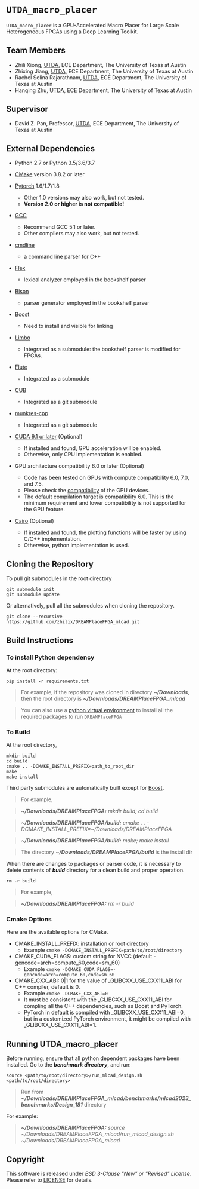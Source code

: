 # ``UTDA_macro_placer``
``UTDA_macro_placer`` is a GPU-Accelerated Macro Placer for Large Scale Heterogeneous FPGAs using a Deep Learning Toolkit.

## <a name="team members"></a>Team Members

- Zhili Xiong, [UTDA](https://www.cerc.utexas.edu/utda), ECE Department, The University of Texas at Austin
- Zhixing Jiang, [UTDA](https://www.cerc.utexas.edu/utda), ECE Department, The University of Texas at Austin
- Rachel Selina Rajarathnam, [UTDA](https://www.cerc.utexas.edu/utda), ECE Department, The University of Texas at Austin
- Hanqing Zhu, [UTDA](https://www.cerc.utexas.edu/utda), ECE Department, The University of Texas at Austin

## <a name="supervisor"></a>Supervisor 

- David Z. Pan, Professor, [UTDA](https://www.cerc.utexas.edu/utda), ECE Department, The University of Texas at Austin

## <a name="dependencies"></a>External Dependencies

- Python 2.7 or Python 3.5/3.6/3.7

- [CMake](https://cmake.org) version 3.8.2 or later

- [Pytorch](https://pytorch.org/) 1.6/1.7/1.8
    - Other 1.0 versions may also work, but not tested.
    - **Version 2.0 or higher is not compatible!**

- [GCC](https://gcc.gnu.org/)
    - Recommend GCC 5.1 or later. 
    - Other compilers may also work, but not tested. 

- [cmdline](https://github.com/tanakh/cmdline)
    - a command line parser for C++

- [Flex](http://flex.sourceforge.net)
    - lexical analyzer employed in the bookshelf parser

- [Bison](https://www.gnu.org/software/bison)
    - parser generator employed in the bookshelf parser

- [Boost](https://www.boost.org)
    - Need to install and visible for linking

- [Limbo](https://github.com/limbo018/Limbo)
    - Integrated as a submodule: the bookshelf parser is modified for FPGAs.

- [Flute](https://doi.org/10.1109/TCAD.2007.907068)
    - Integrated as a submodule

- [CUB](https://github.com/NVlabs/cub)
    - Integrated as a git submodule

- [munkres-cpp](https://github.com/saebyn/munkres-cpp)
    - Integrated as a git submodule

- [CUDA 9.1 or later](https://developer.nvidia.com/cuda-toolkit) (Optional)
    - If installed and found, GPU acceleration will be enabled. 
    - Otherwise, only CPU implementation is enabled. 

- GPU architecture compatibility 6.0 or later (Optional)
    - Code has been tested on GPUs with compute compatibility 6.0, 7.0, and 7.5. 
    - Please check the [compatibility](https://developer.nvidia.com/cuda-gpus) of the GPU devices. 
    - The default compilation target is compatibility 6.0. This is the minimum requirement and lower compatibility is not supported for the GPU feature. 

- [Cairo](https://github.com/freedesktop/cairo) (Optional)
    - If installed and found, the plotting functions will be faster by using C/C++ implementation. 
    - Otherwise, python implementation is used. 

## <a name="cloning"></a>Cloning the Repository

To pull git submodules in the root directory
```
git submodule init
git submodule update
```

Or alternatively, pull all the submodules when cloning the repository. 
```
git clone --recursive https://github.com/zhilix/DREAMPlaceFPGA_mlcad.git
```

## <a name="build"></a>Build Instructions

### <a name="python_dependency"></a>To install Python dependency 

At the root directory:
```
pip install -r requirements.txt 
```
> For example, if the repository was cloned in directory ***~/Downloads***, then the root directory is ***~/Downloads/DREAMPlaceFPGA_mlcad***

> You can also use a [python virtual environment](https://docs.python.org/3/library/venv.html) to install all the required packages to run ``DREAMPlaceFPGA``

### <a name="build_dreamplacefpga"></a>To Build 

At the root directory, 
```
mkdir build 
cd build 
cmake .. -DCMAKE_INSTALL_PREFIX=path_to_root_dir
make
make install
```
Third party submodules are automatically built except for [Boost](https://www.boost.org).

> For example,

> ***~/Downloads/DREAMPlaceFPGA:*** *mkdir build; cd build*

> ***~/Downloads/DREAMPlaceFPGA/build:***  *cmake . . -DCMAKE_INSTALL_PREFIX=~/Downloads/DREAMPlaceFPGA*

> ***~/Downloads/DREAMPlaceFPGA/build:*** *make; make install*

> The directory ***~/Downloads/DREAMPlaceFPGA/build*** is the install dir

When there are changes to packages or parser code, it is necessary to delete contents of ***build*** directory for a clean build and proper operation.
```
rm -r build
```
> For example,

> ***~/Downloads/DREAMPlaceFPGA:*** *rm -r build*

### <a name="cmake"></a>Cmake Options 

Here are the available options for CMake. 
- CMAKE_INSTALL_PREFIX: installation or root directory
    - Example ```cmake -DCMAKE_INSTALL_PREFIX=path/to/root/directory```
- CMAKE_CUDA_FLAGS: custom string for NVCC (default -gencode=arch=compute_60,code=sm_60)
    - Example ```cmake -DCMAKE_CUDA_FLAGS=-gencode=arch=compute_60,code=sm_60```
- CMAKE_CXX_ABI: 0|1 for the value of _GLIBCXX_USE_CXX11_ABI for C++ compiler, default is 0. 
    - Example ```cmake -DCMAKE_CXX_ABI=0```
    - It must be consistent with the _GLIBCXX_USE_CXX11_ABI for compling all the C++ dependencies, such as Boost and PyTorch. 
    - PyTorch in default is compiled with _GLIBCXX_USE_CXX11_ABI=0, but in a customized PyTorch environment, it might be compiled with _GLIBCXX_USE_CXX11_ABI=1. 


## <a name="running"></a>Running UTDA_macro_placer

Before running, ensure that all python dependent packages have been installed. 
Go to the ***benchmark directory***, and run:
```
source <path/to/root/directory>/run_mlcad_design.sh <path/to/root/directory>
```
> Run from ***~/Downloads/DREAMPlaceFPGA_mlcad/benchmarks/mlcad2023_benchmarks/Design_181*** directory

For example:
> ***~/Downloads/DREAMPlaceFPGA:*** *source ~/Downloads/DREAMPlaceFPGA_mlcad/run_mlcad_design.sh ~/Downloads/DREAMPlaceFPGA_mlcad*


## <a name="copyright"></a>Copyright

This software is released under *BSD 3-Clause "New" or "Revised" License*. Please refer to [LICENSE](./LICENSE) for details.
